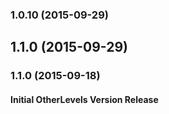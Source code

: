 ### 1.0.10 (2015-09-29)


## 1.1.0 (2015-09-29)


### 1.1.0 (2015-09-18)


#### Initial OtherLevels Version Release
